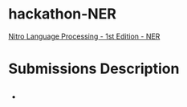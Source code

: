 # hackathon-NER
[Nitro Language Processing - 1st Edition - NER](https://www.kaggle.com/competitions/nitro-lang-processing-1/overview)

# Submissions Description

## 
- 